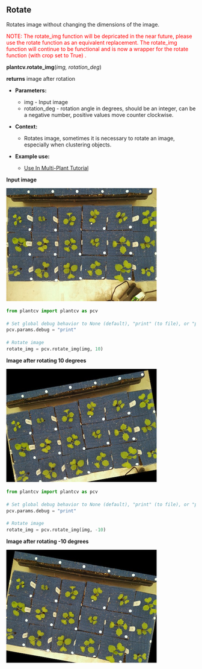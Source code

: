 ## Rotate

Rotates image without changing the dimensions of the image.

<span style="color:red">NOTE: The rotate_img function will be depricated in the near future, please
use the rotate function as an equivalent replacement. The rotate_img
function will continue to be functional and is now a wrapper for the rotate
function (with crop set to True) .</span>  

**plantcv.rotate_img**(*img, rotation_deg*)

**returns** image after rotation

- **Parameters:**
    - img - Input image
    - rotation_deg - rotation angle in degrees, should be an integer, can be a negative number, positive values move counter clockwise.
   
- **Context:**
    - Rotates image, sometimes it is necessary to rotate an image, especially when clustering objects.
- **Example use:**
    - [Use In Multi-Plant Tutorial](multi-plant_tutorial.md)
    
**Input image**

![Screenshot](img/documentation_images/rotate/34_whitebalance.jpg)

```python
from plantcv import plantcv as pcv

# Set global debug behavior to None (default), "print" (to file), or "plot" (Jupyter Notebooks or X11)
pcv.params.debug = "print"

# Rotate image
rotate_img = pcv.rotate_img(img, 10)
```

**Image after rotating 10 degrees**

![Screenshot](img/documentation_images/rotate/10_rotated_img.jpg)

```python
from plantcv import plantcv as pcv

# Set global debug behavior to None (default), "print" (to file), or "plot" (Jupyter Notebooks or X11)
pcv.params.debug = "print"

# Rotate image
rotate_img = pcv.rotate_img(img, -10)
```

**Image after rotating -10 degrees**

![Screenshot](img/documentation_images/rotate/32_rotated_img.jpg)